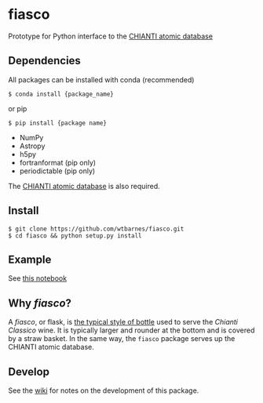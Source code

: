 # fiasco
Prototype for Python interface to the [CHIANTI atomic database](http://www.chiantidatabase.org/)

## Dependencies
All packages can be installed with conda (recommended)

```shell
$ conda install {package_name}
```

or pip

```
$ pip install {package name}
```

* NumPy
* Astropy
* h5py
* fortranformat (pip only)
* periodictable (pip only)

The [CHIANTI atomic database](http://www.chiantidatabase.org/chianti_download.html) is also required.

## Install
```shell
$ git clone https://github.com/wtbarnes/fiasco.git
$ cd fiasco && python setup.py install
```

## Example
See [this notebook](https://gist.github.com/wtbarnes/1a9acc43381a33d016843c666150e8e9)

## Why *fiasco*?
A *fiasco*, or flask, is [the typical style of bottle](https://en.wikipedia.org/wiki/Fiasco_(bottle)) used to serve the *Chianti Classico* wine. It is typically larger and rounder at the bottom and is covered by a straw basket. In the same way, the `fiasco` package serves up the CHIANTI atomic database.

## Develop
See the [wiki](https://github.com/wtbarnes/fiasco/wiki) for notes on the development of this package.
